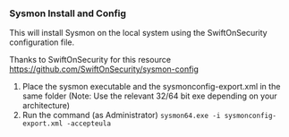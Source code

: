 ### Sysmon Install and Config
This will install Sysmon on the local system using the SwiftOnSecurity configuration file.

Thanks to SwiftOnSecurity for this resource https://github.com/SwiftOnSecurity/sysmon-config

1. Place the sysmon executable and the sysmonconfig-export.xml in the same folder (Note: Use the relevant 32/64 bit exe depending on your architecture)
2. Run  the command (as Administrator) `sysmon64.exe -i sysmonconfig-export.xml -accepteula`
